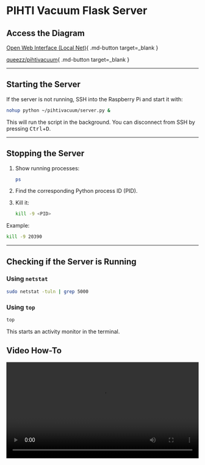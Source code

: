 # PIHTI Vacuum Flask Server

## Access the Diagram
[Open Web Interface (Local Net)](http://10.249.254.8:5000/){ .md-button target=_blank }

[queezz/pihtivacuum](https://github.com/queezz/pihtivacuum){ .md-button target=_blank }

---

## Starting the Server

If the server is not running, SSH into the Raspberry Pi and start it with:

```bash
nohup python ~/pihtivacuum/server.py &
```

This will run the script in the background.
You can disconnect from SSH by pressing <kbd>Ctrl</kbd>+<kbd>D</kbd>.




---

## Stopping the Server

1. Show running processes:

   ```bash
   ps
   ```

2. Find the corresponding Python process ID (PID).
3. Kill it:

   ```bash
   kill -9 <PID>
   ```

Example:

```bash
kill -9 20390
```

---

## Checking if the Server is Running

### Using `netstat`

```bash
sudo netstat -tuln | grep 5000
```

### Using `top`

```bash
top
```

This starts an activity monitor in the terminal.


## Video How-To

<video controls playsinline preload="metadata" width="800" style="max-width:100%">
  <source src="../start-flask-server.mp4#t=0.001" type="video/mp4">
  Your browser does not support the video tag.
</video>